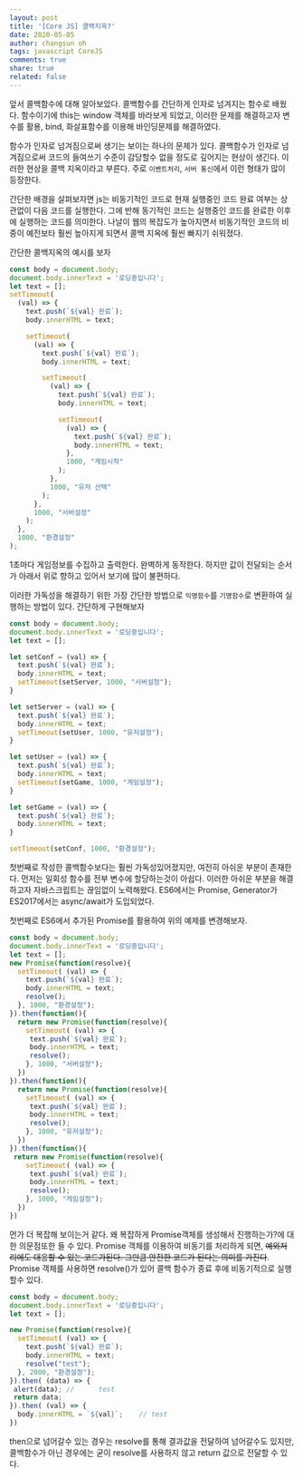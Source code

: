 ```yaml
---
layout: post
title: '[Core JS] 콜백지옥?'
date: 2020-05-05
author: changsun oh
tags: javascript CoreJS
comments: true
share: true
related: false
---
```


앞서 콜백함수에 대해 알아보았다. 콜백함수를 간단하게 인자로 넘겨지는 함수로 배웠다.
함수이기에 this는 window 객체를 바라보게 되었고, 이러한 문제를 해결하고자
변수를 활용, bind, 화살표함수를 이용해 바인딩문제를 해결하였다.

함수가 인자로 넘겨짐으로써 생기는 보이는 하나의 문제가 있다.
콜백함수가 인자로 넘겨짐으로써 코드의 들여쓰기 수준이 감당할수 없을 정도로 깊어지는 현상이 생긴다.
이러한 현상을 콜백 지옥이라고 부른다. 주로 `이벤트처리`, `서버 통신`에서 이런 형태가 많이 등장한다.

간단한 배경을 살펴보자면 js는 비동기적인 코드로 현재 실행중인 코드 완료 여부는 상관없이 다음 코드를 실행한다.
그에 반해 동기적인 코드는 실행중인 코드를 완료한 이후에 실행하는 코드를 의미한다. 나날이 웹의 복잡도가
높아지면서 비동기적인 코드의 비중이 예전보타 훨씬 높아지게 되면서 콜백 지옥에 훨씬 빠지기 쉬워졌다.

간단한 콜백지옥의 예시를 보자

```javascript
const body = document.body;
document.body.innerText = '로딩중입니다';
let text = [];
setTimeout(
  (val) => {
    text.push(`${val} 완료`);
    body.innerHTML = text;

    setTimeout(
      (val) => {
        text.push(`${val} 완료`);
        body.innerHTML = text;

        setTimeout(
          (val) => {
            text.push(`${val} 완료`);
            body.innerHTML = text;

            setTimeout(
              (val) => {
                text.push(`${val} 완료`);
                body.innerHTML = text;
              },
              1000, "게임시작"
            );
          },
          1000, "유저 선택"
        );
      },
      1000, "서버설정"
    );
  },
  1000, "환경설정"
);
```

1초마다 게임정보를 수집하고 출력한다. 완벽하게 동작한다.
하지만 값이 전달되는 순서가 아래서 위로 향하고 있어서 보기에 많이 불편하다.

이러한 가독성을 해결하기 위한 가장 간단한 방법으로 `익명함수`를 `기명함수`로 변환하여
실행하는 방법이 있다. 간단하게 구현해보자 

```javascript
const body = document.body;
document.body.innerText = '로딩중입니다';
let text = [];

let setConf = (val) => {
  text.push(`${val} 완료`);
  body.innerHTML = text;
  setTimeout(setServer, 1000, "서버설정");
}

let setServer = (val) => {
  text.push(`${val} 완료`);
  body.innerHTML = text;
  setTimeout(setUser, 1000, "유저설정");
}

let setUser = (val) => {
  text.push(`${val} 완료`);
  body.innerHTML = text;
  setTimeout(setGame, 1000, "게임설정");
}

let setGame = (val) => {
  text.push(`${val} 완료`);
  body.innerHTML = text;
}

setTimeout(setConf, 1000, "환경설정");
```

첫번째로 작성한 콜백함수보다는 훨씬 가독성있어졌지만, 여전히 아쉬운 부분이 존재한다. 
먼저는 일회성 함수를 전부 변수에 할당하는것이 아쉽다. 이러한 아쉬운 부분을 해결하고자 
자바스크립트는 끊임없이 노력해왔다. ES6에서는 Promise, Generator가 ES2017에서는 async/await가
도입되었다. 

첫번째로 ES6에서 추가된 Promise를 활용하여 위의 예제를 변경해보자. 

```javascript
const body = document.body;
document.body.innerText = '로딩중입니다';
let text = [];
new Promise(function(resolve){
  setTimeout( (val) => {
    text.push(`${val} 완료`);
    body.innerHTML = text;
    resolve();
  }, 1000, "환경설정");
}).then(function(){
  return new Promise(function(resolve){
    setTimeout( (val) => {
     text.push(`${val} 완료`);
     body.innerHTML = text;
     resolve();
    }, 1000, "서버설정");
  })
}).then(function(){
  return new Promise(function(resolve){
    setTimeout( (val) => {
     text.push(`${val} 완료`);
     body.innerHTML = text;
     resolve();
    }, 1000, "유저설정");
  })
}).then(function(){
 return new Promise(function(resolve){
    setTimeout( (val) => {
     text.push(`${val} 완료`);
     body.innerHTML = text;
     resolve();
    }, 1000, "게임설정");
  })
})
```
먼가 더 복잡해 보이는거 같다. 왜 복잡하게 Promise객체를 생성해서 진행하는가?에 대한
의문점또한 들 수 있다. Promise 객체를 이용하여 비동기를 처리하게 되면, ~~예외처리에도 대응할 수 있는 코드가된다. 그만큼 안전한 코드가 된다는 의미를 가진다~~. Promise 객체를 사용하면 resolve()가 있어 콜백 함수가 종료 후에 비동기적으로 실행할수 있다.

```js
const body = document.body;
document.body.innerText = '로딩중입니다';
let text = [];

new Promise(function(resolve){
  setTimeout( (val) => {
    text.push(`${val} 완료`);
    body.innerHTML = text;
    resolve("test");
  }, 2000, "환경설정");
}).then( (data) => {
 alert(data); //      test
 return data;   
}).then( (val) => {
  body.innerHTML = `${val}`;    // test
})
```

then으로 넘어갈수 있는 경우는 resolve를 통해 결과값을 전달하여 넘어갈수도 있지만, 
콜백함수가 아닌 경우에는 굳이 resolve를 사용하지 않고 return 값으로 전달할 수 있다. 
